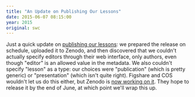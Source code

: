 ```yaml
---
title: "An Update on Publishing Our Lessons"
date: 2015-06-07 08:15:00
year: 2015
original: swc
---
```

<p>
  Just a quick update on
  <a href="{{site.baseurl}}/blog/2015/04/publishing-our-lessons.html">publishing our lessons</a>:
  we prepared the release on schedule,
  uploaded it to Zenodo,
  and then discovered that we couldn't actually specify editors through their web interface,
  only authors,
  even though "editor" is an allowed value in the metadata.
  We also couldn't specify "lesson" as a type:
  our choices were "publication" (which is pretty generic) or "presentation" (which isn't quite right).
  Figshare and COS wouldn't let us do this either,
  but Zenodo is <a href="https://github.com/zenodo/zenodo/issues/265">now working on it</a>.
  They hope to release it by the end of June,
  at which point we'll wrap this up.
</p>
